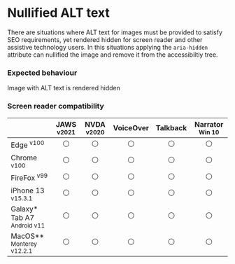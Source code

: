 # Nullified ALT text
There are situations where ALT text for images must be provided to satisfy SEO requirements, yet rendered hidden for screen reader and other assistive technology users. In this situations applying the `aria-hidden` attribute can nullified the image and remove it from the accessibiltiy tree.

### Expected behaviour
Image with ALT text is rendered hidden

### Screen reader compatibility
|   | JAWS <sup>v2021</sup> | NVDA <sup>v2020</sup>  |VoiceOver   |Talkback   | Narrator <sup>Win 10</sup> |
|---|:-:|:-:|:-:|:-:|:-:|
| Edge <sup>v100</sup>  | :white_circle:  |:white_circle:  | :white_circle:  | :white_circle:  |:white_circle: |
| Chrome <sup>v100</sup>  |:white_circle:   |:white_circle:   |:white_circle:   | :white_circle:  |  :white_circle: |
| FireFox <sup>v99</sup>  | 	:white_circle: |:white_circle: | :white_circle:  | :white_circle:  | :white_circle:  |
| iPhone 13 <sup>v15.3.1</sup> | :white_circle:  | :white_circle:  | :white_circle: | :white_circle:  |  :white_circle: |
| Galaxy* Tab A7 <sup>Android v11</sup> | :white_circle:  | :white_circle:  | :white_circle:  | :white_circle:   | :white_circle:  |
| MacOS** <sup>Monterey v12.2.1</sup>  | :white_circle:  | :white_circle:  | :white_circle:  | :white_circle:  | :white_circle:  |

